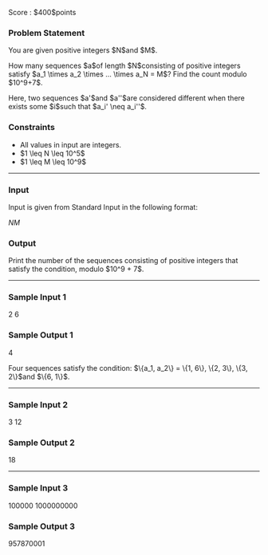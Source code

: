 
<div>

<span>

<span>

<p>
Score : $400$points
</p>

<div>

<section>

### **Problem Statement**

<p>
You are given positive integers $N$and $M$.
</p>

<p>
How many sequences $a$of length $N$consisting of positive integers satisfy $a_1 \times a_2 \times ... \times a_N = M$? Find the count modulo $10^9+7$.
</p>

<p>
Here, two sequences $a'$and $a''$are considered different when there exists some $i$such that $a_i' \neq a_i''$.
</p>

</section>

</div>

<div>

<section>

### **Constraints**

<ul>

<li>
All values in input are integers.
</li>

<li>
$1 \leq N \leq 10^5$
</li>

<li>
$1 \leq M \leq 10^9$
</li>

</ul>

</section>

</div>

---

<div>

<div>

<section>

### **Input**

<p>
Input is given from Standard Input in the following format:
</p>

<div>

$N$$M$
</div>

</section>

</div>

<div>

<section>

### **Output**

<p>
Print the number of the sequences consisting of positive integers that satisfy the condition, modulo $10^9 + 7$.
</p>

</section>

</div>

</div>

---

<div>

<section>

### **Sample Input 1**

<div>

2 6

</div>

</section>

</div>

<div>

<section>

### **Sample Output 1**

<div>

4

</div>

<p>
Four sequences satisfy the condition: $\{a_1, a_2\} = \{1, 6\}, \{2, 3\}, \{3, 2\}$and $\{6, 1\}$.
</p>

</section>

</div>

---

<div>

<section>

### **Sample Input 2**

<div>

3 12

</div>

</section>

</div>

<div>

<section>

### **Sample Output 2**

<div>

18

</div>

</section>

</div>

---

<div>

<section>

### **Sample Input 3**

<div>

100000 1000000000

</div>

</section>

</div>

<div>

<section>

### **Sample Output 3**

<div>

957870001

</div>

</section>

</div>

</span>

</span>

</div>
